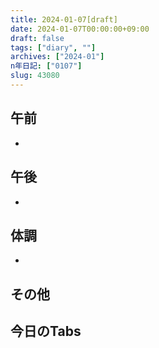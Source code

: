 ```yaml
---
title: 2024-01-07[draft]
date: 2024-01-07T00:00:00+09:00
draft: false
tags: ["diary", ""]
archives: ["2024-01"]
n年日記: ["0107"]
slug: 43080
---
```

## 午前
- 
## 午後
- 
## 体調
- 
## その他
## 今日のTabs